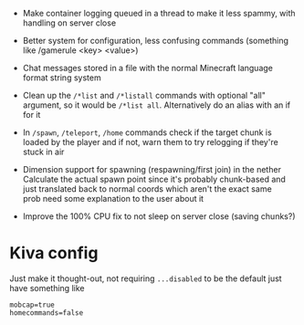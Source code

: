 - Make container logging queued in a thread to make it less spammy, with handling on server close

- Better system for configuration, less confusing commands (something like /gamerule \<key> \<value>)

- Chat messages stored in a file with the normal Minecraft language format string system

- Clean up the `/*list` and `/*listall` commands with optional "all" argument, so it would be `/*list all`. Alternatively do an alias with an if for it

- In `/spawn`, `/teleport`, `/home` commands check if the target chunk is loaded by the player
and if not, warn them to try relogging if they're stuck in air

- Dimension support for spawning (respawning/first join) in the nether
Calculate the actual spawn point since it's probably chunk-based and just translated back to normal coords which aren't the exact same\
prob need some explanation to the user about it

- Improve the 100% CPU fix to not sleep on server close (saving chunks?)

# Kiva config
Just make it thought-out, not requiring `...disabled` to be the default
just have something like
```
mobcap=true
homecommands=false
```
